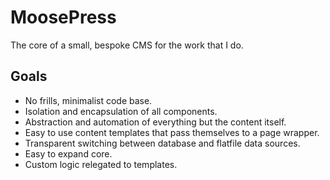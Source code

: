 # MoosePress

The core of a small, bespoke CMS for the work that I do.

## Goals

- No frills, minimalist code base.
- Isolation and encapsulation of all components.
- Abstraction and automation of everything but the content itself.
- Easy to use content templates that pass themselves to a page wrapper.
- Transparent switching between database and flatfile data sources.
- Easy to expand core.
- Custom logic relegated to templates.
